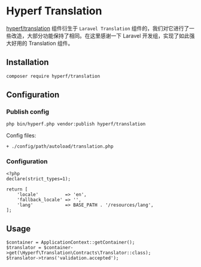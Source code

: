 # Hyperf Translation

[hyperf/translation](https://github.com/hyperf-cloud/translation) 组件衍生于 `Laravel Translation` 组件的，我们对它进行了一些改造，大部分功能保持了相同。在这里感谢一下 Laravel 开发组，实现了如此强大好用的 Translation 组件。

## Installation

```bash
composer require hyperf/translation
```

## Configuration

### Publish config

```bash
php bin/hyperf.php vendor:publish hyperf/translation
```

Config files:
```
+ ./config/path/autoload/translation.php
```

### Configuration

```
<?php
declare(strict_types=1);

return [
    'locale'          => 'en',   
    'fallback_locale' => '',
    'lang'            => BASE_PATH . '/resources/lang', 
];
```

## Usage

```
$container = ApplicationContext::getContainer();
$translator = $container->get(\Hyperf\Translation\Contracts\Translator::class);
$translator->trans('validation.accepted');
```